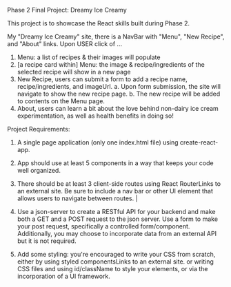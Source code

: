 Phase 2 Final Project: Dreamy Ice Creamy

This project is to showcase the React skills built during Phase 2. 

My "Dreamy Ice Creamy" site, there is a NavBar with "Menu", "New Recipe", and "About" links. Upon USER click of ...
1. Menu: a list of recipes & their images will populate
2. [a recipe card within] Menu: the image & recipe/ingredients of the selected recipe will show in a new page
3. New Recipe, users can submit a form to add a recipe name, recipe/ingredients, and imageUrl.
  a. Upon form submission, the site will navigate to show the new recipe page.
  b. The new recipe will be added to contents on the Menu page.
5. About, users can learn a bit about the love behind non-dairy ice cream experimentation, as well as health benefits in doing so!

Project Requirements:
1. A single page application (only one index.html file) using create-react-app.
2. App should use at least 5 components in a way that keeps your code well organized.
3. There should be at least 3 client-side routes using React RouterLinks to an external site. Be sure to include a nav bar or other UI element that allows users to navigate between routes. |

4. Use a json-server to create a RESTful API for your backend and make both a GET and a POST request to the json server. Use a form to make your post request, specifically a controlled form/component. Additionally, you may choose to incorporate data from an external API but it is not required.

5. Add some styling: you're encouraged to write your CSS from scratch, either by using styled componentsLinks to an external site. or writing CSS files and using id/className to style your elements, or via the incorporation of a UI framework. 
